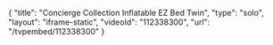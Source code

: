 {
    "title": "Concierge Collection Inflatable EZ Bed  Twin",
    "type": "solo",
    "layout": "iframe-static",
    "videoId": "112338300",
    "url": "\/tvpembed\/112338300"
}